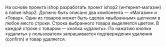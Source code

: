 На основе проекта ishop разработать проект ishop2 (интернет-магазин) в папке ishop2.
Должно быть описано два компонента — «Магазин» и «Товар».
Один из товаров может быть сделан «выбранным» щелчком в любое место строки. Строка выбранного товара выделяется цветом.
В каждой строке с товаром — кнопка «удалить».
По нажатию кнопки «удалить» у пользователя запрашивается подтверждения удаления (confirm) и товар удаляется.

